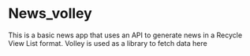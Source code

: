 # News_volley

This is a basic news app that uses an API to generate news in a Recycle View List format.
Volley is used as a library to fetch data here
